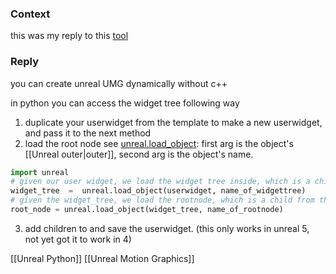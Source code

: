 ### Context
this was my reply to this [tool](https://forums.unrealengine.com/t/figma-import-pipeline/574592)  
### Reply
you can create unreal UMG dynamically without c++
  
in python you can access the widget tree following way  
1. duplicate your userwidget from the template to make a new userwidget, and pass it to the next method 
2. load the root node
   see [unreal.load_object](https://docs.unrealengine.com/4.27/en-US/PythonAPI/module/unreal.html?highlight=load_object#unreal.load_object): 
   first arg is the object's [[Unreal outer|outer]], second arg is the object's name.
```python
import unreal
# given our user widget, we load the widget tree inside, which is a child of the user widget
widget_tree  =  unreal.load_object(userwidget, name_of_widgettree)  
# given the widget_tree, we load the rootnode, which is a child from the widget_tree
root_node = unreal.load_object(widget_tree, name_of_rootnode)
```
3. add children to and save the userwidget.
   (this only works in unreal 5, not yet got it to work in 4)  

[[Unreal Python]]
[[Unreal Motion Graphics]]